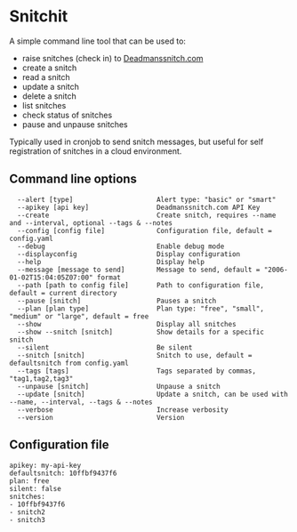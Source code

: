 # Snitchit

A simple command line tool that can be used to:
- raise snitches (check in) to [Deadmanssnitch.com](https://deadmanssnitch.com)
- create a snitch
- read a snitch
- update a snitch
- delete a snitch
- list snitches
- check status of snitches
- pause and unpause snitches

Typically used in cronjob to send snitch messages, but useful for self registration of snitches in a cloud environment. 


## Command line options
```
  --alert [type]                     Alert type: "basic" or "smart"
  --apikey [api key]                 Deadmanssnitch.com API Key
  --create                           Create snitch, requires --name and --interval, optional --tags & --notes
  --config [config file]             Configuration file, default = config.yaml
  --debug                            Enable debug mode
  --displayconfig                    Display configuration
  --help                             Display help
  --message [message to send]        Message to send, default = "2006-01-02T15:04:05Z07:00" format
  --path [path to config file]       Path to configuration file, default = current directory
  --pause [snitch]                   Pauses a snitch
  --plan [plan type]                 Plan type: "free", "small", "medium" or "large", default = free
  --show                             Display all snitches
  --show --snitch [snitch]           Show details for a specific snitch
  --silent                           Be silent
  --snitch [snitch]                  Snitch to use, default = defaultsnitch from config.yaml
  --tags [tags]                      Tags separated by commas, "tag1,tag2,tag3"
  --unpause [snitch]                 Unpause a snitch
  --update [snitch]                  Update a snitch, can be used with --name, --interval, --tags & --notes
  --verbose                          Increase verbosity
  --version                          Version
```

## Configuration file
```
apikey: my-api-key
defaultsnitch: 10ffbf9437f6
plan: free
silent: false
snitches:
- 10ffbf9437f6
- snitch2
- snitch3
```
